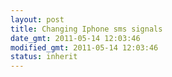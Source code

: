 ```yaml
---
layout: post
title: Changing Iphone sms signals
date_gmt: 2011-05-14 12:03:46
modified_gmt: 2011-05-14 12:03:46
status: inherit
---
```


